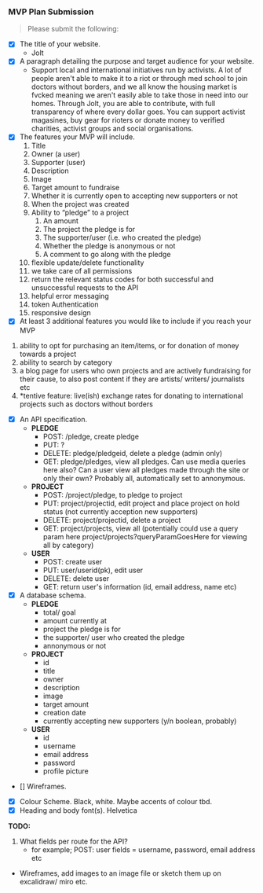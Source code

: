 ### MVP Plan Submission
> Please submit the following:
- [x] The title of your website.
  - Jolt
- [x] A paragraph detailing the purpose and target audience for your website.
  - Support local and international initiatives run by activists. A lot of people aren't able to make it to a riot or through med school to join doctors without borders, and we all know the housing market is fvcked meaning we aren't easily able to take those in need into our homes. Through Jolt, you are able to contribute, with full transparency of where every dollar goes. You can support activist magasines, buy gear for rioters or donate money to verified charities, activist groups and social organisations.
- [x] The features your MVP will include.
  1. Title
  2. Owner (a user)
  3. Supporter (user)
  4. Description
  5. Image
  6. Target amount to fundraise
  7. Whether it is currently open to accepting new supporters or not
  8. When the project was created
  9. Ability to “pledge” to a project
     1. An amount
     2. The project the pledge is for
     3. The supporter/user (i.e. who created the pledge)
     4. Whether the pledge is anonymous or not
     5. A comment to go along with the pledge
  10. flexible update/delete functionality
  11. we take care of all permissions
  12. return the relevant status codes for both successful and unsuccessful requests to the API
  13. helpful error messaging
  14. token Authentication
  15. responsive design
- [x] At least 3 additional features you would like to include if you reach your MVP
1. ability to opt for purchasing an item/items, or for donation of money towards a project
2. ability to search by category
3. a blog page for users who own projects and are actively fundraising for their cause, to also post content if they are artists/ writers/ journalists etc 
4. *tentive feature: live(ish) exchange rates for donating to international projects such as doctors without borders
- [x] An API specification.
  - **PLEDGE**
    - POST: /pledge, create pledge
    - PUT: ?
    - DELETE: pledge/pledgeid, delete a pledge (admin only)
    - GET: pledge/pledges, view all pledges. Can use media queries here also? Can a user view all pledges made through the site or only their own? Probably all, automatically set to annonymous. 
  - **PROJECT**
    - POST: /project/pledge, to pledge to project
    - PUT: project/projectid, edit project and place project on hold status (not currently acception new supporters)
    - DELETE: project/projectid, delete a project
    - GET: project/projects, view all (potentially could use a query param here project/projects?queryParamGoesHere for viewing all by category)
  - **USER**
    - POST: create user
    - PUT: user/userid(pk), edit user
    - DELETE: delete user
    - GET: return user's information (id, email address, name etc)
- [x] A database schema.
  - **PLEDGE**
    - total/ goal
    - amount currently at
    - project the pledge is for
    - the supporter/ user who created the pledge
    - annonymous or not
  - **PROJECT**
    - id
    - title
    - owner
    - description
    - image
    - target amount
    - creation date
    - currently accepting new supporters (y/n boolean, probably)
  - **USER**
    - id
    - username
    - email address
    - password
    - profile picture
- [] Wireframes.
- [x] Colour Scheme. Black, white. Maybe accents of colour tbd.
- [x] Heading and body font(s). Helvetica

**TODO:** 
1. What fields per route for the API?
   - for example; POST: user fields = username, password, email address etc 
 - Wireframes, add images to an image file or sketch them up on excalidraw/ miro etc. 